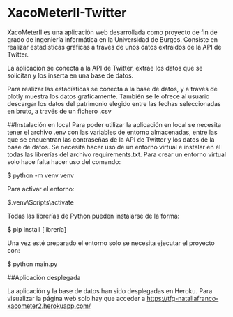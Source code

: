 # XacoMeterII-Twitter

XacoMeterII es una aplicación web desarrollada como proyecto de fin de grado de ingeniería informática en la Universidad de Burgos. Consiste en realizar estadísticas gráficas a través de unos datos extraidos de la API de Twitter.

La aplicación se conecta a la API de Twitter, extrae los datos que se solicitan y los inserta en una base de datos.

Para realizar las estadísticas se conecta a la base de datos, y a través de plotly muestra los datos graficamente. También se le ofrece al usuario descargar los datos del patrimonio elegido entre las fechas seleccionadas en bruto, a través de un fichero .csv

##Instalación en local
Para poder utilizar la aplicación en local se necesita tener el archivo .env con las variables de entorno almacenadas, entre las que se encuentran las contraseñas de la API de Twitter y los datos de la base de datos.
Se necesita hacer uso de un entorno virtual e instalar en él todas las librerías del archivo requirements.txt.
Para crear un entorno virtual solo hace falta hacer uso del comando:

$ python -m venv venv

Para activar el entorno:

$.venv\Scripts\activate

Todas las librerías de Python pueden instalarse de la forma:

$ pip install [librería]

Una vez esté preparado el entorno solo se necesita ejecutar el proyecto con:

$ python main.py  

##Aplicación desplegada

La aplicación y la base de datos han sido desplegadas en Heroku.
Para visualizar la página web solo hay que acceder a https://tfg-nataliafranco-xacometer2.herokuapp.com/
